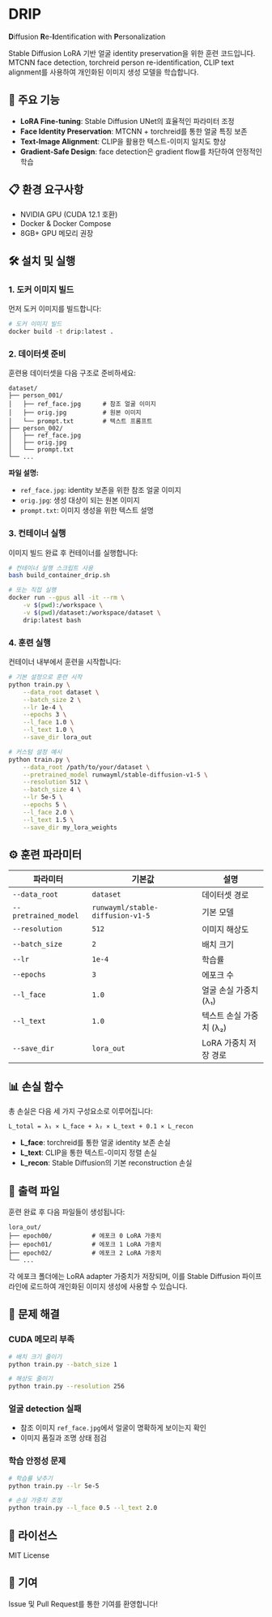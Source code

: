 # DRIP

**D**iffusion **R**e-**I**dentification with **P**ersonalization

Stable Diffusion LoRA 기반 얼굴 identity preservation을 위한 훈련 코드입니다. MTCNN face detection, torchreid person re-identification, CLIP text alignment를 사용하여 개인화된 이미지 생성 모델을 학습합니다.

## 🚀 주요 기능

- **LoRA Fine-tuning**: Stable Diffusion UNet의 효율적인 파라미터 조정
- **Face Identity Preservation**: MTCNN + torchreid를 통한 얼굴 특징 보존
- **Text-Image Alignment**: CLIP을 활용한 텍스트-이미지 일치도 향상
- **Gradient-Safe Design**: face detection은 gradient flow를 차단하여 안정적인 학습

## 📋 환경 요구사항

- NVIDIA GPU (CUDA 12.1 호환)
- Docker & Docker Compose
- 8GB+ GPU 메모리 권장

## 🛠️ 설치 및 실행

### 1. 도커 이미지 빌드

먼저 도커 이미지를 빌드합니다:

```bash
# 도커 이미지 빌드
docker build -t drip:latest .
```

### 2. 데이터셋 준비

훈련용 데이터셋을 다음 구조로 준비하세요:

```
dataset/
├── person_001/
│   ├── ref_face.jpg      # 참조 얼굴 이미지
│   ├── orig.jpg          # 원본 이미지  
│   └── prompt.txt        # 텍스트 프롬프트
├── person_002/
│   ├── ref_face.jpg
│   ├── orig.jpg
│   └── prompt.txt
└── ...
```

**파일 설명:**
- `ref_face.jpg`: identity 보존을 위한 참조 얼굴 이미지
- `orig.jpg`: 생성 대상이 되는 원본 이미지
- `prompt.txt`: 이미지 생성을 위한 텍스트 설명

### 3. 컨테이너 실행

이미지 빌드 완료 후 컨테이너를 실행합니다:

```bash
# 컨테이너 실행 스크립트 사용
bash build_container_drip.sh

# 또는 직접 실행
docker run --gpus all -it --rm \
    -v $(pwd):/workspace \
    -v $(pwd)/dataset:/workspace/dataset \
    drip:latest bash
```

### 4. 훈련 실행

컨테이너 내부에서 훈련을 시작합니다:

```bash
# 기본 설정으로 훈련 시작
python train.py \
    --data_root dataset \
    --batch_size 2 \
    --lr 1e-4 \
    --epochs 3 \
    --l_face 1.0 \
    --l_text 1.0 \
    --save_dir lora_out

# 커스텀 설정 예시
python train.py \
    --data_root /path/to/your/dataset \
    --pretrained_model runwayml/stable-diffusion-v1-5 \
    --resolution 512 \
    --batch_size 4 \
    --lr 5e-5 \
    --epochs 5 \
    --l_face 2.0 \
    --l_text 1.5 \
    --save_dir my_lora_weights
```

## ⚙️ 훈련 파라미터

| 파라미터 | 기본값 | 설명 |
|---------|--------|------|
| `--data_root` | `dataset` | 데이터셋 경로 |
| `--pretrained_model` | `runwayml/stable-diffusion-v1-5` | 기본 모델 |
| `--resolution` | `512` | 이미지 해상도 |
| `--batch_size` | `2` | 배치 크기 |
| `--lr` | `1e-4` | 학습률 |
| `--epochs` | `3` | 에포크 수 |
| `--l_face` | `1.0` | 얼굴 손실 가중치 (λ₁) |
| `--l_text` | `1.0` | 텍스트 손실 가중치 (λ₂) |
| `--save_dir` | `lora_out` | LoRA 가중치 저장 경로 |

## 📊 손실 함수

총 손실은 다음 세 가지 구성요소로 이루어집니다:

```
L_total = λ₁ × L_face + λ₂ × L_text + 0.1 × L_recon
```

- **L_face**: torchreid를 통한 얼굴 identity 보존 손실
- **L_text**: CLIP을 통한 텍스트-이미지 정렬 손실  
- **L_recon**: Stable Diffusion의 기본 reconstruction 손실

## 📁 출력 파일

훈련 완료 후 다음 파일들이 생성됩니다:

```
lora_out/
├── epoch00/           # 에포크 0 LoRA 가중치
├── epoch01/           # 에포크 1 LoRA 가중치
├── epoch02/           # 에포크 2 LoRA 가중치
└── ...
```

각 에포크 폴더에는 LoRA adapter 가중치가 저장되며, 이를 Stable Diffusion 파이프라인에 로드하여 개인화된 이미지 생성에 사용할 수 있습니다.

## 🔧 문제 해결

### CUDA 메모리 부족
```bash
# 배치 크기 줄이기
python train.py --batch_size 1

# 해상도 줄이기  
python train.py --resolution 256
```

### 얼굴 detection 실패
- 참조 이미지 `ref_face.jpg`에서 얼굴이 명확하게 보이는지 확인
- 이미지 품질과 조명 상태 점검

### 학습 안정성 문제
```bash
# 학습률 낮추기
python train.py --lr 5e-5

# 손실 가중치 조정
python train.py --l_face 0.5 --l_text 2.0
```

## 📄 라이선스

MIT License

## 🤝 기여

Issue 및 Pull Request를 통한 기여를 환영합니다!